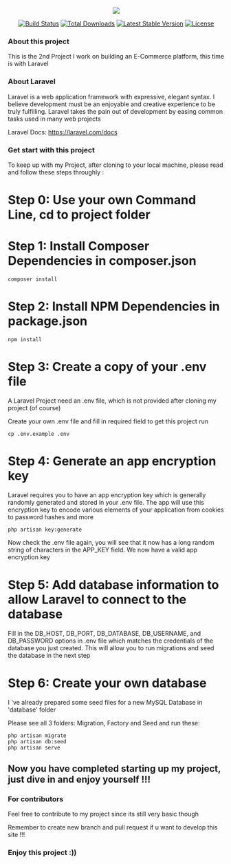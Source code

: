 <p align="center"><img src="https://laravel.com/assets/img/components/logo-laravel.svg"></p>

<p align="center">
<a href="https://travis-ci.org/laravel/framework"><img src="https://travis-ci.org/laravel/framework.svg" alt="Build Status"></a>
<a href="https://packagist.org/packages/laravel/framework"><img src="https://poser.pugx.org/laravel/framework/d/total.svg" alt="Total Downloads"></a>
<a href="https://packagist.org/packages/laravel/framework"><img src="https://poser.pugx.org/laravel/framework/v/stable.svg" alt="Latest Stable Version"></a>
<a href="https://packagist.org/packages/laravel/framework"><img src="https://poser.pugx.org/laravel/framework/license.svg" alt="License"></a>
</p>

### About this project

This is the 2nd Project I work on building an E-Commerce platform, this time is with Laravel

### About Laravel

Laravel is a web application framework with expressive, elegant syntax. I believe development must be an enjoyable and creative experience to be truly fulfilling. Laravel takes the pain out of development by easing common tasks used in many web projects

Laravel Docs: https://laravel.com/docs


### Get start with this project

To keep up with my Project, after cloning to your local machine, please read and follow these steps throughly :

# Step 0: Use your own Command Line, cd to project folder

# Step 1: Install Composer Dependencies in composer.json

    composer install
    
# Step 2: Install NPM Dependencies in package.json

    npm install
    
# Step 3: Create a copy of your .env file

A Laravel Project need an .env file, which is not provided after cloning my project (of course)

Create your own .env file and fill in required field to get this project run

    cp .env.example .env
    
# Step 4: Generate an app encryption key

Laravel requires you to have an app encryption key which is generally randomly generated and stored in your .env file. The app will use this encryption key to encode various elements of your application from cookies to password hashes and more

    php artisan key:generate
    
Now check the .env file again, you will see that it now has a long random string of characters in the APP_KEY field. We now have a valid app encryption key

# Step 5: Add database information to allow Laravel to connect to the database
    
Fill in the DB_HOST, DB_PORT, DB_DATABASE, DB_USERNAME, and DB_PASSWORD options in .env file which matches the credentials of the database you just created. This will allow you to run migrations and seed the database in the next step

# Step 6: Create your own database

I 've already prepared some seed files for a new MySQL Database in 'database' folder

Please see all 3 folders: Migration, Factory and Seed and run these:

    php artisan migrate
    php artisan db:seed
    php artisan serve
    
## Now you have completed starting up my project, just dive in and enjoy yourself !!!
    
### For contributors

Feel free to contribute to my project since its still very basic though

Remember to create new branch and pull request if u want to develop this site !!!
   
### Enjoy this project :))



